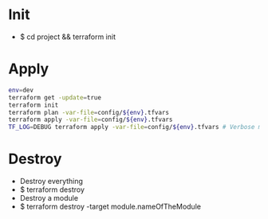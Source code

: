 Init
=====
* $ cd project && terraform init

Apply
=====
```sh
env=dev
terraform get -update=true
terraform init
terraform plan -var-file=config/${env}.tfvars
terraform apply -var-file=config/${env}.tfvars
TF_LOG=DEBUG terraform apply -var-file=config/${env}.tfvars # Verbose mode
```

Destroy
=====
* Destroy everything
* $ terraform destroy
* Destroy a module
* $ terraform destroy -target module.nameOfTheModule
